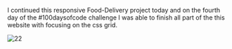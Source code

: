 I continued this responsive Food-Delivery project today and on the fourth day of the #100daysofcode challenge I was able to finish all part of the this website with focusing on the css grid.

![22](https://github.com/this-4mirho3ein/Food-Delivery/assets/165039206/ccb25e97-87f4-4af4-820a-37e53fa5f53e)

